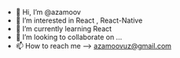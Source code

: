 - 👋 Hi, I’m @azamoov
- 👀 I’m interested in React , React-Native
- 🌱 I’m currently learning React
- 💞️ I’m looking to collaborate on ...
- 📫 How to reach me --> azamoovuz@gmail.com

<!---
azamoov/azamoov is a ✨ special ✨ repository because its `README.md` (this file) appears on your GitHub profile.
You can click the Preview link to take a look at your changes.
--->
